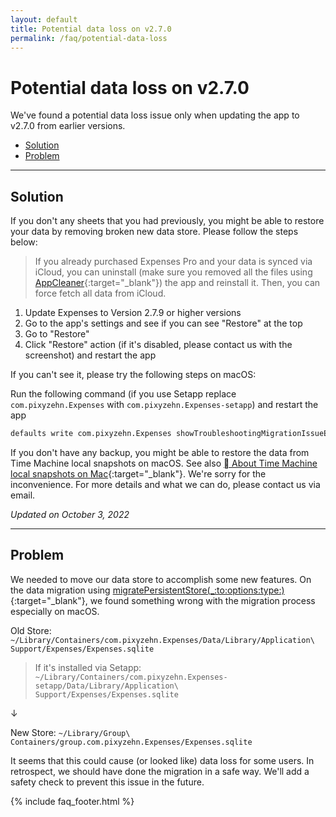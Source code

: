 ```yaml
---
layout: default
title: Potential data loss on v2.7.0
permalink: /faq/potential-data-loss
---
```


# Potential data loss on v2.7.0

We've found a potential data loss issue only when updating the app to v2.7.0 from earlier versions.

- [Solution](#solution)
- [Problem](#problem)

---

## Solution

If you don't any sheets that you had previously, you might be able to restore your data by removing broken new data store. Please follow the steps below:

> If you already purchased Expenses Pro and your data is synced via iCloud, you can uninstall (make sure you removed all the files using [AppCleaner](https://freemacsoft.net/appcleaner/){:target="_blank"}) the app and reinstall it. Then, you can force fetch all data from iCloud.

1. Update Expenses to Version 2.7.9 or higher versions
2. Go to the app's settings and see if you can see "Restore" at the top
3. Go to "Restore"
3. Click "Restore" action (if it's disabled, please contact us with the screenshot) and restart the app

If you can't see it, please try the following steps on macOS:

Run the following command (if you use Setapp replace `com.pixyzehn.Expenses` with `com.pixyzehn.Expenses-setapp`) and restart the app

```sh
defaults write com.pixyzehn.Expenses showTroubleshootingMigrationIssueEnabled -bool true
```

If you don't have any backup, you might be able to restore the data from Time Machine local snapshots on macOS. See also [ About Time Machine local snapshots on Mac](https://support.apple.com/guide/mac-help/about-time-machine-local-snapshots-mh35933/mac){:target="_blank"}. We're sorry for the inconvenience. For more details and what we can do, please contact us via email.

*Updated on October 3, 2022*

---

## Problem

We needed to move our data store to accomplish some new features. On the data migration using [migratePersistentStore(_:to:options:type:)](https://developer.apple.com/documentation/coredata/nspersistentstorecoordinator/3747534-migratepersistentstore){:target="_blank"}, we found something wrong with the migration process especially on macOS.

Old Store:
`~/Library/Containers/com.pixyzehn.Expenses/Data/Library/Application\ Support/Expenses/Expenses.sqlite`  
> If it's installed via Setapp: `~/Library/Containers/com.pixyzehn.Expenses-setapp/Data/Library/Application\ Support/Expenses/Expenses.sqlite`

↓

New Store:
`~/Library/Group\ Containers/group.com.pixyzehn.Expenses/Expenses.sqlite`

It seems that this could cause (or looked like) data loss for some users. In retrospect, we should have done the migration in a safe way. We'll add a safety check to prevent this issue in the future.

{% include faq_footer.html %}
